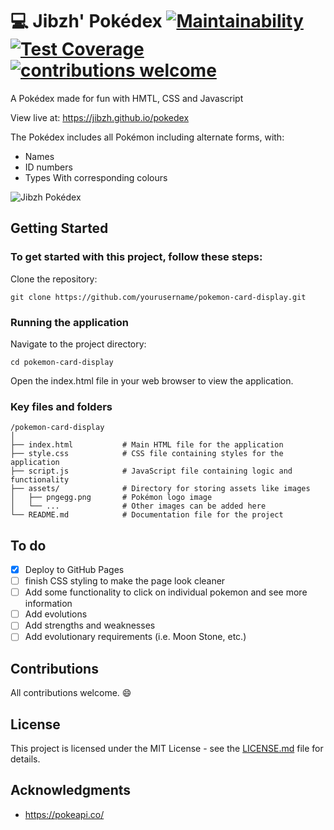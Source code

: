 # 💻 Jibzh' Pokédex [![Maintainability](https://api.codeclimate.com/v1/badges/fb4793225019f84f2383/maintainability)](https://codeclimate.com/github/jibzh/pokedex/maintainability) [![Test Coverage](https://api.codeclimate.com/v1/badges/fb4793225019f84f2383/test_coverage)](https://codeclimate.com/github/jibzh/pokedex/test_coverage) [![contributions welcome](https://img.shields.io/badge/contributions-welcome-brightgreen.svg?style=flat)](https://github.com/jibzh/pokedex/issues)

A Pokédex made for fun with HMTL, CSS and Javascript

View live at: https://jibzh.github.io/pokedex

The Pokédex includes all Pokémon including alternate forms, with:

- Names
- ID numbers
- Types With corresponding colours

<img src="screenshot_v2.png" alt="Jibzh Pokédex" style="max-width:65%;margin: 0 auto;">

## Getting Started

### To get started with this project, follow these steps:

Clone the repository:

```
git clone https://github.com/yourusername/pokemon-card-display.git
```

### Running the application

Navigate to the project directory:

```
cd pokemon-card-display
```
Open the index.html file in your web browser to view the application.

### Key files and folders

```
/pokemon-card-display
│
├── index.html           # Main HTML file for the application
├── style.css            # CSS file containing styles for the application
├── script.js            # JavaScript file containing logic and functionality
├── assets/              # Directory for storing assets like images
│   ├── pngegg.png       # Pokémon logo image
│   └── ...              # Other images can be added here
└── README.md            # Documentation file for the project
```

## To do

- [x] Deploy to GitHub Pages
- [ ] finish CSS styling to make the page look cleaner
- [ ] Add some functionality to click on individual pokemon and see more information
- [ ] Add evolutions
- [ ] Add strengths and weaknesses
- [ ] Add evolutionary requirements (i.e. Moon Stone, etc.)

## Contributions

All contributions welcome. 😄

## License

This project is licensed under the MIT License - see the [LICENSE.md](LICENSE.md) file for details.

## Acknowledgments

- https://pokeapi.co/

